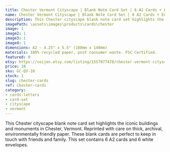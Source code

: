 ```yaml
---
title: Chester Vermont Cityscape | Blank Note Card Set | 6 A2 Cards + Envelopes
name: Chester Vermont Cityscape | Blank Note Card Set | 6 A2 Cards + Envelopes
description: This Chester cityscape blank note card set highlights the iconic buildings and monuments in Chester, Vermont. Reprinted with care on thick, archival, environmentally friendly paper.
imagePath: \assets\images\products\cards\chester
image: 1
image2: 1
image3: 1
image4: 1
dimensions: A2 - 4.25" x 5.5" (108mm x 140mm)
materials: 100% recycled paper, post consumer waste. FSC Certified.
featured: 0
etsy: https://soijen.etsy.com/listing/1557077478/chester-vermont-cityscape-blank-note?utm_source=Copy&utm_medium=ListingManager&utm_campaign=Share&utm_term=so.lmsm&share_time=1695302076399
price: 18
sku: GC-QV-10
stock: 1
slug: chester-cards
ref: chester-cards
category:
- cards-letters
- card-set
- cityscape
- vermont
---
```

This Chester cityscape blank note card set highlights the iconic buildings and monuments in Chester, Vermont. Reprinted with care on thick, archival, environmentally friendly paper. These blank cards are perfect to keep in touch with friends and family. This set contains 6 A2 cards and 6 white envelopes.
